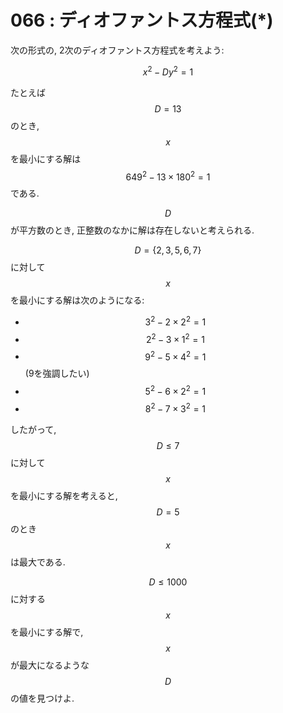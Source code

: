 # 066 : ディオファントス方程式(\*)

次の形式の, 2次のディオファントス方程式を考えよう:

$$x^2 - Dy^2 = 1$$

たとえば$$D=13$$のとき, $$x$$ を最小にする解は$$649^2 - 13×180^2 = 1$$である.

$$D$$が平方数のとき, 正整数のなかに解は存在しないと考えられる.

$$D = \{2, 3, 5, 6, 7\}$$に対して$$x$$を最小にする解は次のようになる:

* $$3^2 - 2×2^2 = 1$$
* $$2^2 - 3×1^2 = 1$$
* $$9^2 - 5×4^2 = 1$$(9を強調したい)
* $$5^2 - 6×2^2 = 1$$
* $$8^2 - 7×3^2 = 1$$

したがって,$$D ≤ 7$$に対して$$x$$を最小にする解を考えると,$$D=5$$のとき$$x$$は最大である.

$$D ≤ 1000$$に対する$$x$$を最小にする解で,$$x$$が最大になるような$$D$$の値を見つけよ.
